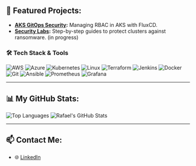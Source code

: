 ## 📂 Featured Projects:
- **[AKS GitOps Security](https://github.com/RafaelCapre/aks-gitops-security):**
  Managing RBAC in AKS with FluxCD.
- **[Security Labs](https://github.com/RafaelCapre/security-labs):**
  Step-by-step guides to protect clusters against ransomware. (in progress)

### 🛠️ **Tech Stack & Tools**

<p align="left">
  <img src="https://img.shields.io/badge/AWS-232F3E?style=for-the-badge&logo=amazon-aws&logoColor=white" alt="AWS" />
  <img src="https://img.shields.io/badge/Azure-0078D4?style=for-the-badge&logo=microsoft-azure&logoColor=white" alt="Azure" />
  <img src="https://img.shields.io/badge/Kubernetes-326CE5?style=for-the-badge&logo=kubernetes&logoColor=white" alt="Kubernetes" />
  <img src="https://img.shields.io/badge/Linux-FCC624?style=for-the-badge&logo=linux&logoColor=black" alt="Linux" />
  <img src="https://img.shields.io/badge/Terraform-7B42BC?style=for-the-badge&logo=terraform&logoColor=white" alt="Terraform" />
  <img src="https://img.shields.io/badge/Jenkins-D24939?style=for-the-badge&logo=jenkins&logoColor=white" alt="Jenkins" />
  <img src="https://img.shields.io/badge/Docker-2496ED?style=for-the-badge&logo=docker&logoColor=white" alt="Docker" />
  <img src="https://img.shields.io/badge/Git-F05032?style=for-the-badge&logo=git&logoColor=white" alt="Git" />
  <img src="https://img.shields.io/badge/Ansible-EE0000?style=for-the-badge&logo=ansible&logoColor=white" alt="Ansible" />
  <img src="https://img.shields.io/badge/Prometheus-E6522C?style=for-the-badge&logo=prometheus&logoColor=white" alt="Prometheus" />
  <img src="https://img.shields.io/badge/Grafana-F46800?style=for-the-badge&logo=grafana&logoColor=white" alt="Grafana" />
</p>

---

## 📊 My GitHub Stats:
![Top Languages](https://github-readme-stats.vercel.app/api/top-langs/?username=RafaelCapre&layout=compact&theme=radical)
![Rafael's GitHub Stats](https://github-readme-stats.vercel.app/api?username=RafaelCapre&show_icons=true&theme=radical)

---

## 📫 Contact Me:
- 🌐 [LinkedIn](https://www.linkedin.com/in/rafaelpcardoso)


